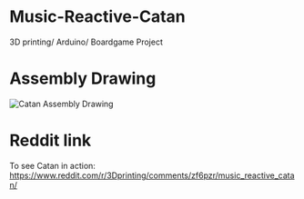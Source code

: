 # Music-Reactive-Catan
3D printing/ Arduino/ Boardgame Project

# Assembly Drawing 

![Catan Assembly Drawing](https://user-images.githubusercontent.com/55515683/206863610-0e9c55bc-98ea-4298-a4e8-c56382edc0b1.png)

# Reddit link  
To see Catan in action:
https://www.reddit.com/r/3Dprinting/comments/zf6pzr/music_reactive_catan/


